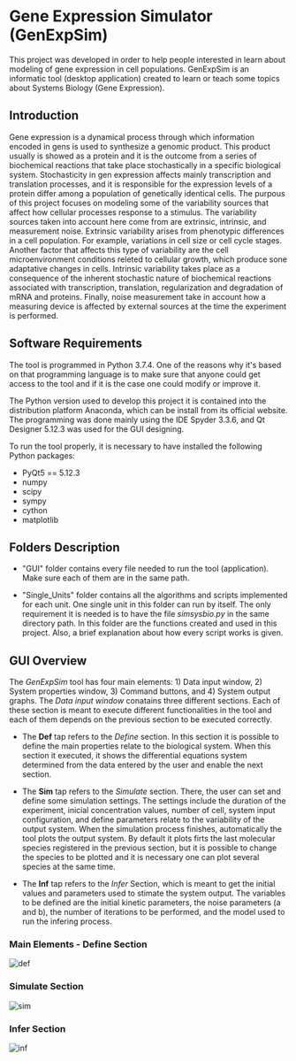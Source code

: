 # Gene Expression Simulator (GenExpSim)
This project was developed in order to help people interested in learn about modeling of gene expression in cell populations. GenExpSim is an informatic tool (desktop application)
created to learn or teach some topics about Systems Biology (Gene Expression). 

## Introduction
Gene expression is a dynamical process through which information encoded in gens is used to  synthesize a genomic product. This product usually is showed as a protein and it is the outcome from a series of biochemical reactions that take place stochastically in a specific biological system. Stochasticity in gen expression affects mainly transcription and translation processes, and it is responsible for the expression levels of a protein differ among a population of genetically identical cells.
The purpous of this project focuses on modeling some of the variability sources that affect how cellular processes response to a stimulus. The variability sources taken into account here come from are extrinsic, intrinsic, and measurement noise. Extrinsic variability arises from phenotypic differences in a cell population. For example, variations in cell size or cell cycle stages. Another factor that affects this type of variability are the cell microenvironment conditions releted to cellular growth, which produce sone adaptative changes in cells. Intrinsic variability takes place as a consequence of the inherent stochastic nature of biochemical reactions associated with transcription, translation, regularization and degradation of mRNA and proteins. Finally, noise measurement take in account how a measuring device is affected by external sources at the time the experiment is performed.

## Software Requirements
The tool is programmed in Python 3.7.4. One of the reasons why it's based on that programming 
language is to make sure that anyone could get access to the tool and if it is the case one could modify or improve it. 

The Python version used to develop this project it is contained into the distribution platform Anaconda, which can be install from its official website. The programming was done mainly using the IDE Spyder 3.3.6, and Qt Designer 5.12.3 was used for the GUI designing. 

To run the tool properly, it is necessary to have installed the following Python packages:
- PyQt5 == 5.12.3
- numpy
- scipy
- sympy
- cython
- matplotlib

## Folders Description
- "GUI" folder contains every file needed to run the tool (application). Make sure each of them are in the same path.

- "Single_Units" folder contains all the algorithms and scripts implemented for each unit. One single unit in this folder can run by itself. The only requirement it is needed is to have the file *simsysbio.py* in the same directory path. In this folder are the functions created and used in this project. Also, a brief explanation about how every script works is given.

## GUI Overview
The *GenExpSim* tool has four main elements: 1) Data input window, 2) System properties window, 3) Command buttons, and 4) System output graphs. The *Data input window* conatains three different sections. Each of these section is meant to execute different functionalities in the tool and each of them depends on the previous section to be executed correctly.

- The **Def** tap refers to the *Define* section. In this section it is possible to define the main properties relate to the biological system. When this section it executed, it shows the differential equations system determined from the data entered by the user and enable the next section.  

- The **Sim** tap refers to the *Simulate* section. There, the user can set and define some simulation settings. The settings include the duration of the experiment, inicial concentration values, number of cell, system input configuration, and define parameters relate to the variability of the output system. When the simulation process finishes, automatically the tool plots the output system. By default it plots firts the last molecular species registered in the previous section, but it is possible to change the species to be plotted and it is necessary one can plot several species at the same time.

- The **Inf** tap refers to the *Infer* Section, which is meant to get the initial values and parameters used to stimate the system output. The variables to be defined are the initial kinetic parameters, the noise parameters (a and b), the number of iterations to be performed, and the model used to run the infering process.

### Main Elements - Define Section 
![def](https://user-images.githubusercontent.com/57733110/96006984-ab814a80-0e03-11eb-95de-3a3c8ff3311d.png)

### Simulate Section
![sim](https://user-images.githubusercontent.com/57733110/96008002-b4bee700-0e04-11eb-9cdd-a4f9126425e4.png)

### Infer Section
![inf](https://user-images.githubusercontent.com/57733110/96008182-e768df80-0e04-11eb-8226-1f159ee523d6.png)






